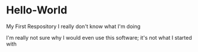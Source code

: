 # Hello-World
My First Respository
I really don't know what I'm doing

I'm really not sure why I would even use this software; it's not what I started with
